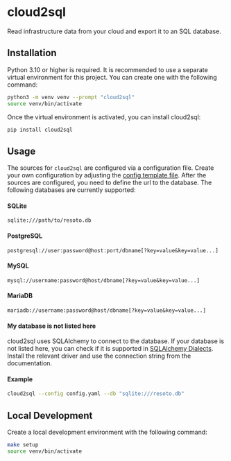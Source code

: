 # cloud2sql
Read infrastructure data from your cloud and export it to an SQL database.


## Installation

Python 3.10 or higher is required.
It is recommended to use a separate virtual environment for this project. You can create one with the following command:

```bash
python3 -m venv venv --prompt "cloud2sql"
source venv/bin/activate
```

Once the virtual environment is activated, you can install cloud2sql:

```bash
pip install cloud2sql
```

## Usage

The sources for `cloud2sql` are configured via a configuration file. Create your own configuration by adjusting the [config template file](./config-template.yaml).
After the sources are configured, you need to define the url to the database.
The following databases are currently supported:

#### SQLite

```
sqlite:///path/to/resoto.db
```

#### PostgreSQL

```
postgresql://user:password@host:port/dbname[?key=value&key=value...]
```

#### MySQL

```
mysql://username:password@host/dbname[?key=value&key=value...]
```

#### MariaDB

```
mariadb://username:password@host/dbname[?key=value&key=value...]
```

#### My database is not listed here

cloud2sql uses SQLAlchemy to connect to the database. If your database is not listed here, you can check if it is supported in [SQLAlchemy Dialects](https://docs.sqlalchemy.org/en/20/dialects/index.html).
Install the relevant driver and use the connection string from the documentation.

#### Example

```bash
cloud2sql --config config.yaml --db "sqlite:///resoto.db"
```

## Local Development

Create a local development environment with the following command:

```bash
make setup
source venv/bin/activate
```

